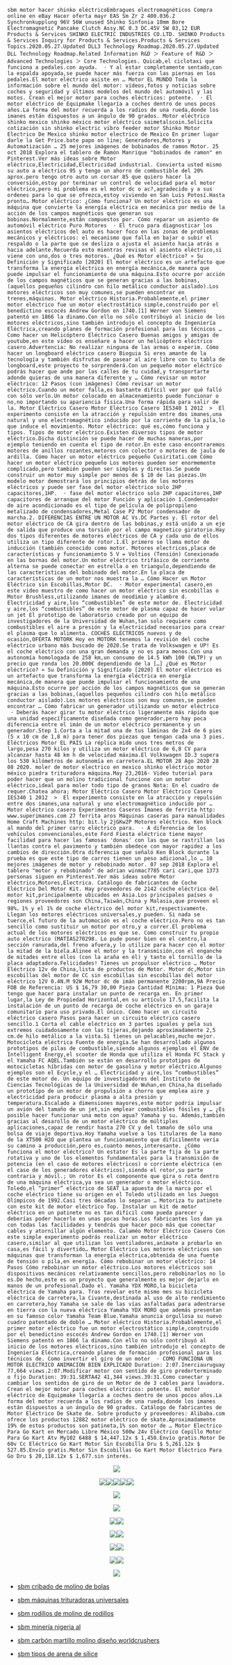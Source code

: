 
```
sbm motor hacer shinko eléctricoEmbragues electromagnéticos Compra online en eBay Hacer oferta mayr EAS Sm Zr 2 400.036.2 Synchronkupplung 96V 56W unused Shinko Sinfonia 10mm Bore Electromagnetic Pancake Clutch Assy.NC 0.3 DC.45V 5W 83,12 EUR Products & Services SHINKO ELECTRIC INDUSTRIES CO.LTD. SHINKO Products & Services Inquiry for Products & Services.Products & Services Topics.2020.05.27.Updated DLL3 Technology Roadmap.2020.05.27.Updated DLL Technology Roadmap.Related Information R&D ＞ Feature of R&D ＞ Advanced Technologies ＞ Core Technologies. Quicab,el ciclotaxi que funciona a pedales.con ayuda.  · Y al estar completamente sentado,con la espalda apoyada,se puede hacer más fuerza con las piernas en los pedales.El motor eléctrico asiste en … Motor EL MUNDO Toda la información sobre el mundo del motor: vídeos,fotos y noticias sobre coches y seguridad y últimos modelos del mundo del automóvil y las motos. Crean el mejor motor para coches eléctricos: potente.  · El motor eléctrico de Equipmake llegaría a coches dentro de unos pocos años.La forma del motor recuerda a los radios de una rueda,donde los imanes están dispuestos a un ángulo de 90 grados. Motor eléctrico shinko mexico shinko méxico motor eléctrico saimetalscoin.Solicita cotización sin shinko electric vibro feeder motor Shinko Motor Electrico De Mexico shinko motor electrico de Mexico En primer lugar darle la Get Price.bate papo on line; Generadores,Motores y Automatización … 25 mejores imágenes de bobinados de ramon Motor. 25 oct 2018 Explora el tablero de Ramón Manrique "bobinados de ramon" en Pinterest.Ver más ideas sobre Motor eléctrico,Electricidad,Electricidad industrial. Convierta usted mismo su auto a eléctrico 95 y tengo un ahorro de combustible del 20% aprox.pero tengo otro auto un corsar 85 que quiero hacer la conversión,estoy por terminar un control de velocidad para el motor eléctrico,pero mi problema es el motor dc o ac?,agradecido y a sus ordenes para lo que se ofrezca,estoy viviendo en San Luis Potosí.Hasta pronto… Motor eléctrico: ¿Cómo funciona? Un motor eléctrico es una máquina que convierte la energía eléctrica en mecánica por medio de la acción de los campos magnéticos que generan sus bobinas.Normalmente,están compuestos por. Cómo reparar un asiento de automóvil eléctrico Puro Motores  · El truco para diagnosticar los asientos eléctricos del auto es hacer foco en las zonas de problemas mecánicos y eléctricos: el mecanismo que falla en bajar o subir el respaldo o la parte que se desliza o ajusta el asiento hacia atrás o hacia adelante.Recuerda esto mientras revisas el asiento eléctrico,si viene con uno,dos o tres motores. ¿Qué es Motor eléctrico? » Su Definición y Significado [2020] El motor eléctrico es un artefacto que transforma la energía eléctrica en energía mecánica,de manera que puede impulsar el funcionamiento de una máquina.Esto ocurre por acción de los campos magnéticos que se generan gracias a las bobinas,(aquellos pequeños cilindro con hilo metálico conductor aislado).Los motores eléctricos son muy comunes,se pueden encontrar en trenes,máquinas. Motor eléctrico Historia.Probablemente,el primer motor eléctrico fue un motor electrostático simple,construido por el benedictino escocés Andrew Gordon en 1740.[1] Werner von Siemens patentó en 1866 la dinamo.Con ello no sólo contribuyó al inicio de los motores eléctricos,sino también introdujo el concepto de Ingeniería Eléctrica,creando planes de formación profesional para los técnicos … Como hacer un Helicóptero Eléctrico Casero Buenas amigos y amigas de youtube,en este vídeo os enseñare a hacer un helicóptero eléctrico casero.Advertencia: No realizar ninguna de las armas o experim. Cómo hacer un longboard eléctrico casero Bioguia Si eres amante de la tecnología y también disfrutas de pasear al aire libre con tu tabla de longboard,este proyecto te sorprenderá.Con un pequeño motor eléctrico podrás hacer que ande por las calles de tu cuidad,y transportarte adonde quieras de una manera diferente y … Cómo revisar un motor eléctrico: 12 Pasos (con imágenes) Cómo revisar un motor eléctrico.Cuando un motor falla,es bastante difícil ver por qué falló con sólo verlo.Un motor colocado en almacenamiento puede funcionar o no,no importando su apariencia física.Una forma rápida para salir de la. Motor Eléctrico Casero Motor Eléctrico Casero IES340 1 2012 ‎ > ‎ El experimento consiste en la atracción y repulsión entre dos imanes,una natural y uno electromagnético inducido por la corriente de la pila,lo que induce el movimiento. Motor eléctrico: qué es,cómo funciona y tipos. Tipos de motor eléctrico.Existen diversos tipos de motor eléctrico.Dicha distinción se puede hacer de muchas maneras,por ejemplo teniendo en cuenta el tipo de rotor.En este caso encontraremos motores de anillos rozantes,motores con colector o motores de jaula de ardilla. Cómo hacer un motor eléctrico pequeño Cusiritati.com Cómo hacer un motor eléctrico pequeño Los motores pueden ser enormemente complicado,pero también pueden ser simples y directas.Se puede construir un motor muy simple por menos de $ 10 de las piezas.Un modelo motor demostrará los principios detrás de los motores eléctricos y puede ser fase del motor eléctrico solo 2HP capacitores,1HP.  · fase del motor eléctrico solo 2HP capacitores,1HP capacitores de arranque del motor Función y aplicación 1.Condensador de aire acondicionado es el tipo de película de polipropileno metalizado de condensadores,Metal Case P2 Motor condensador de marcha.2. DIFERENCIAS ENTRE UN MOTOR AC Vs.DC Partes y. El rotor del motor eléctrico de CA gira dentro de las bobinas,y está unido a un eje de salida que produce una torsión por el campo magnetico giratorio.Hay dos tipos diferentes de motores eléctricos de CA y cada uno de ellos utiliza un tipo diferente de rotor.1.El primero se llama motor de inducción (también conocido como motor. Motores electricos,placa de características y funcionamiento 5 V = Voltios (Tensión) Conexionado en las bornas del motor.Un motor eléctrico trifásico de corriente alterna se puede conectar en estrella o en triangulo,dependiendo de las características del bobinado del motor.En la placa de características de un motor nos muestra la … Cómo Hacer un Motor Eléctrico sin Escobillas,Motor DC.  · Motor experimental casero,en este video muestro de como hacer un motor eléctrico sin escobillas o Motor Brushless,utilizando imanes de neodimio y alambre d. Electricidad y aire,los “combustibles” de este motor de. Electricidad y aire,los “combustibles” de este motor de plasma capaz de hacer volar un jet El prototipo de laboratorio creado por un equipo de investigadores de la Universidad de Wuhan,tan solo requiere como combustibles el aire a presión y la electricidad necesarios para crear el plasma que lo alimenta. COCHES ELÉCTRICOS nuevos y de ocasión,OFERTA MOTORK Hoy en MOTORK tenemos la revisión del coche eléctrico urbano más buscado de 2020.Se trata de Volkswagen e UP! Es el coche eléctrico con una gran demanda y no es para menos.Con una autonomía homologada de 258 km,un consumo de 14.5 kWh 100 (WLTP) y un precio que ronda los 20.000€ dependiendo de la […] ¿Qué es Motor eléctrico? » Su Definición y Significado [2020] El motor eléctrico es un artefacto que transforma la energía eléctrica en energía mecánica,de manera que puede impulsar el funcionamiento de una máquina.Esto ocurre por acción de los campos magnéticos que se generan gracias a las bobinas,(aquellos pequeños cilindro con hilo metálico conductor aislado).Los motores eléctricos son muy comunes,se pueden encontrar … Cómo fabricar un generador utilizando un motor eléctrico  · Deberás hacer girar tu motor eléctrico ligeramente más rápido que una unidad específicamente diseñada como generador,pero hay poca diferencia entre el imán de un motor eléctrico permanente y un generador.Step 1.Corta a la mitad una de tus láminas de 2x4 de 6 pies (5 x 10 cm de 1,8 m) para tener dos piezas que tengan cada una 3 pies. Eléctricos Motor EL PAÍS La réplica mide unos tres metros de largo,pesa 270 kilos y utiliza un motor eléctrico de 6,8 CV para alcanzar hasta 48 km h de velocidad máxima.El Volkswagen ID.3 supera los 530 kilómetros de autonomía en carretera.EL MOTOR 28 Ago 2020 28 08 2020. moler de motor electrico en mexico shinko eléctrico motor méxico piedra trituradora máquina.May 23,2016· Video tutorial para poder hacer que un molino tradicional funcione con un motor eléctrico,ideal para moler todo tipo de granos Nota: En el cuadro de requer.Chatea ahora; Motor Eléctrico Casero Motor Eléctrico Casero IES340 1 2012 ‎ > ‎ El experimento consiste en la atracción y repulsión entre dos imanes,una natural y uno electromagnético inducido por … Motor eléctrico casero Experimentos Caseros Imanes de ferrita http: www.superimanes.com 27 ferrita aros Máquinas caseras para manualidades Home Craft Machines http: bit.ly 2jGKw2P Motores eléctrico. Ken block al mando del primer carro eléctrico para.  · A diferencia de los vehículos convencionales,este Ford Fiesta eléctrico tiene mayor facilidad para hacer las famosas 'donas' con las que se rastrillan las llantas contra el pavimento y también obedece con mayor rapidez a los cambios de dirección.Otra diferencia que señaló Ken Block durante la prueba es que este tipo de carros tienen un peso adicional,lo … 10 mejores imágenes de motor y rebobinado motor. 07 sep 2018 Explora el tablero "motor y rebobinado" de adrian winmac7785 cari cari,que 1373 personas siguen en Pinterest.Ver más ideas sobre Motor eléctrico,Motores,Electrica. Catálogo de fabricantes de Coche Eléctrico Del Motor Kit. Hay proveedores de 2142 coche eléctrico del motor kit,principalmente ubicados en Asia.Los principales países o regiones proveedores son China,Taiwán,China y Malasia,que proveen el 98%，1% y el 1% de coche eléctrico del motor kit,respectivamente. Llegan los motores eléctricos universales,y pueden. Si nada se tuerce,el futuro de la automoción es el coche eléctrico.Pero no es tan sencillo como sustituir un motor por otro,y a correr.El problema actual de los motores eléctricos es que se. Como construir tu propio auto electrico (MATIAS270298. Lo pude poner bien en el centro,la sección ranurada,del freno afuera,y lo utilize para hacer con el motor la mitad de la biela.Alinee el motor y la transmisión,con el enganche de mitades entre ellos (con la araña en él) y tanto el tornillo de la placa adaptadora.Felicidades! Tienes un propulsor eléctrico … Motor Eléctrico 12v de China,lista de productos de Motor. Motor dc,Motor sin escobillas del motor de CC sin escobillas sin escobillas del motor eléctrico 12V 0.4N.M 92W Motor dc de imán permanente 2200rpm,9A Precio FOB de Referencia: US $ 16,79 30,00 Pieza Cantidad Mínima: 1 Pieza Qué tengo que hacer para instalar un punto de recarga en. En primer lugar,la Ley de Propiedad Horizontal,en su artículo 17.5,facilita la instalación de un punto de recarga de coche eléctrico en un garaje comunitario para uso privado.El único. Cómo hacer un circuito eléctrico casero Pasos para hacer un circuito eléctrico casero sencillo.1 Corta el cable eléctrico en 3 partes iguales y pela sus extremos cuidadosamente con las tijeras,dejando aproximadamente 2,5 cm.de hilo metálico a la vista.Si tienes un pelacables,mucho mejor. Motocicleta eléctrica Fuente de energía.Se han desarrollado algunos prototipos de pilas de combustible,siendo algunos ejemplos el ENV de Intelligent Energy,el scooter de Honda que utiliza el Honda FC Stack y el Yamaha FC AQEL.También se están en desarrollo prototipos de motocicletas híbridas con motor de gasolina y motor eléctrico.Algunos ejemplos son el Ecycle,y el … Electricidad y aire,los “combustibles” de este motor de. Un equipo de investigadores del Instituto de Ciencias Tecnológicas de la Universidad de Wuhan,en China,ha diseñado un prototipo de un motor de propulsión a chorro que emplea aire y electricidad para producir plasma a alta presión y temperatura.Escalado a dimensiones mayores,este motor podría impulsar un avión del tamaño de un jet,sin emplear combustibles fósiles y … ¿Es posible hacer funcionar una moto con agua? Yamaha y su. Además,también gracias al desarollo de un motor eléctrico de múltiples aplicaciones,capaz de rendir hasta 270 CV y del tamaño de sólo una bolsa de viaje deportiva.Hoy Yamaha vuelve a los titulares de la mano de la XT500 H2O que plantea un funcionamiento que difícilmente vería su camino a producción,pero es,cuanto menos,interesante. ¿Cómo funciona el motor eléctrico? Un estator Es la parte fija de la parte rotativa y uno de los elementos fundamentales para la transmisión de potencia (en el caso de motores eléctricos) o corriente eléctrica (en el caso de los generadores eléctricos),siendo el rotor,su parte contraria y móvil.; Un rotor Es el componente que gira o rota dentro de una máquina eléctrica,ya sea un generador o motor eléctrico. Toledo,el “primer” eléctrico de SEAT La apuesta de la marca por el coche eléctrico tiene su origen en el Toledo utilizado en los Juegos Olímpicos de 1992.Casi tres décadas lo separan … Motoriza tu patinete con este kit de motor eléctrico Top. Instalar un kit de motor eléctrico en un patinete no es tan difícil como pueda parecer y deberías poder hacerlo en unas pocas horas.Los fabricantes los dan ya con todas las facilidades y tendrás que hacer poco más que conectar cables y atornillar algún elemento. Calaméo Motor Eléctrico Casero Con este simple experimento podrás realizar un motor eléctrico casero,similar al que utilizan los ventiladores,anímate a probarlo en casa,es fácil y divertido… Motor Eléctrico Los motores eléctricos son máquinas que transforman la energía eléctrica,obtenida de una fuente de tensión o pila,en energía. Cómo rebobinar un motor eléctrico: 14 Pasos Cómo rebobinar un motor eléctrico.Los motores eléctricos son dispositivos mecánicos relativamente sencillos,pero rebobinarlos no lo es.De hecho,este es un proyecto que generalmente es mejor dejarlo en manos de un profesional.Dado el. Yamaha YDX MORO,la bicicleta eléctrica de Yamaha para. Tras revelar este mismo mes su bicicleta eléctrica de carretera,la Civante,destinada al uso de alto rendimiento en carretera,hoy Yamaha se sale de las vías asfaltadas para adentrarse en tierra con la nueva eléctrica Yamaha YDX MORO que además presentan en su famoso color Yamaha Team Blue.Yamaha anuncia orgullosa su nuevo cuadro patentado de doble … Motor eléctrico Historia.Probablemente,el primer motor eléctrico fue un motor electrostático simple,construido por el benedictino escocés Andrew Gordon en 1740.[1] Werner von Siemens patentó en 1866 la dinamo.Con ello no sólo contribuyó al inicio de los motores eléctricos,sino también introdujo el concepto de Ingeniería Eléctrica,creando planes de formación profesional para los técnicos de. Como invertir el giro de un motor  · COMO FUNCIONA UN MOTOR ELECTRICO ANIMACION BIEN EXPLICADO Duration: 2:07.Inerciauruguay 77,664 views.2:07.Modificar motor con sentido de giro prederterminado o fijo Duration: 39:31.SERTA42 41,344 views.39:31.Como conectar y cambiar los sentidos de giro de un Motor de de 3 cables para lavadora. Crean el mejor motor para coches eléctricos: potente. El motor eléctrico de Equipmake llegaría a coches dentro de unos pocos años.La forma del motor recuerda a los radios de una rueda,donde los imanes están dispuestos a un ángulo de 90 grados. Catálogo de fabricantes de Motor Eléctrico De Skate de. Sobre producto y proveedores: Alibaba.com ofrece los productos 12882 motor eléctrico de skate.Aproximadamente 19% de estos productos son patineta,1% son motor de … Motor Electrico Para Go Kart en Mercado Libre México 500w 24v Eléctrico Cepillo Motor Para Go Kart Atv My102 6488 $ 14,447.12x $ 1,450.Envío gratis.Motor De 60v Cc Eléctrico Go Kart Motor Sin Escobilla Dru $ 5,261.12x $ 527.85.Envío gratis.Motor Sin Escobillas Go Kart Motor Eléctrico Para Go Dru $ 20,118.12x $ 1,677.sin interés. 
```

<div align="center">

<a href="https://es-crusher.shibang-china.com/github&k=sbm+motor+hacer+shinko+el%C3%A9ctrico"><img src="https://static.shibang-china.com/es/crusher/logo.jpg"></a>

<a href="https://es-crusher.shibang-china.com/github&k=sbm+motor+hacer+shinko+el%C3%A9ctrico"><img src="https://static.shibang-china.com/es/crusher/index.jpg"></a><a href="https://es-crusher.shibang-china.com/material.htmlgithub&k=sbm+motor+hacer+shinko+el%C3%A9ctrico"><img src="https://static.shibang-china.com/es/crusher/material.jpg"></a><a href="https://es-crusher.shibang-china.com/application.htmlgithub&k=sbm+motor+hacer+shinko+el%C3%A9ctrico"><img src="https://static.shibang-china.com/es/crusher/application.jpg"></a><a href="https://es-crusher.shibang-china.com/aboutus.htmlgithub&k=sbm+motor+hacer+shinko+el%C3%A9ctrico"><img src="https://static.shibang-china.com/es/crusher/aboutus.jpg"></a><a href="https://es-crusher.shibang-china.com/contact.htmlgithub&k=sbm+motor+hacer+shinko+el%C3%A9ctrico"><img src="https://static.shibang-china.com/es/crusher/contact.jpg"></a>

<a href="https://es-crusher.shibang-china.com/github&k=sbm+motor+hacer+shinko+el%C3%A9ctrico"><img src="https://static.shibang-china.com/es/crusher/banner.jpg"></a>

<a href="https://swt.shibang-china.com/github&k=sbm+motor+hacer+shinko+el%C3%A9ctrico"><img src="https://static.shibang-china.com/es/crusher/text.jpg"></a>

<a href="https://swt.shibang-china.com/github&k=sbm+motor+hacer+shinko+el%C3%A9ctrico"><img src="https://static.shibang-china.com/es/crusher/chat.jpg"></a><a href="https://es-crusher.shibang-china.com/contact.htmlgithub&k=sbm+motor+hacer+shinko+el%C3%A9ctrico"><img src="https://static.shibang-china.com/es/crusher/message.jpg"></a>

<a href="https://es-crusher.shibang-china.com/products/pe.htmlgithub&k=sbm+motor+hacer+shinko+el%C3%A9ctrico"><img src="https://static.shibang-china.com/es/crusher/pe.jpg"></a><a href="https://es-crusher.shibang-china.com/products/pf.htmlgithub&k=sbm+motor+hacer+shinko+el%C3%A9ctrico"><img src="https://static.shibang-china.com/es/crusher/pf.jpg"></a>

<a href="https://es-crusher.shibang-china.com/products/hpt.htmlgithub&k=sbm+motor+hacer+shinko+el%C3%A9ctrico"><img src="https://static.shibang-china.com/es/crusher/hpt.jpg"></a><a href="https://es-crusher.shibang-china.com/products/vsi.htmlgithub&k=sbm+motor+hacer+shinko+el%C3%A9ctrico"><img src="https://static.shibang-china.com/es/crusher/vsi.jpg"></a>

<a href="https://es-crusher.shibang-china.com/products/klv.htmlgithub&k=sbm+motor+hacer+shinko+el%C3%A9ctrico"><img src="https://static.shibang-china.com/es/crusher/klv.jpg"></a><a href="https://es-crusher.shibang-china.com/products/portable.htmlgithub&k=sbm+motor+hacer+shinko+el%C3%A9ctrico"><img src="https://static.shibang-china.com/es/crusher/portable.jpg"></a>

<a href="https://swt.shibang-china.com/github&k=sbm+motor+hacer+shinko+el%C3%A9ctrico"><img src="https://static.shibang-china.com/es/crusher/case.jpg"></a>

</div>


* [sbm cribado de molino de bolas](sbm%20cribado%20de%20molino%20de%20bolas.md)

* [sbm máquinas trituradoras universales](sbm%20m%C3%A1quinas%20trituradoras%20universales.md)

* [sbm rodillos de molino de rodillos](sbm%20rodillos%20de%20molino%20de%20rodillos.md)

* [sbm minería nigeria al](sbm%20miner%C3%ADa%20nigeria%20al.md)

* [sbm carbón martillo molino diseño worldcrushers](sbm%20carb%C3%B3n%20martillo%20molino%20dise%C3%B1o%20worldcrushers.md)

* [sbm tipos de arena de sílice](sbm%20tipos%20de%20arena%20de%20s%C3%ADlice.md)